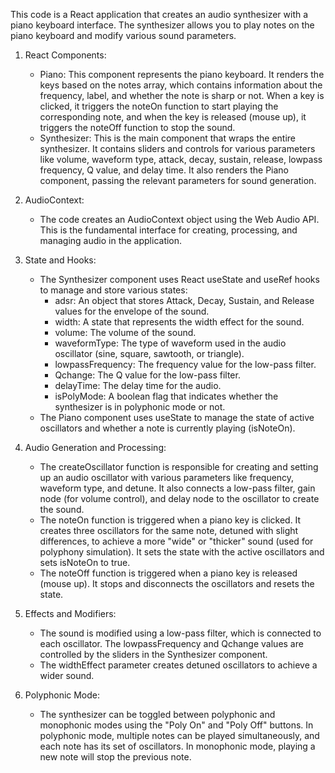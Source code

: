 This code is a React application that creates an audio synthesizer with a piano keyboard interface. The synthesizer allows you to play notes on the piano keyboard and modify various sound parameters.

1. React Components:
   - Piano: This component represents the piano keyboard. It renders the keys based on the notes array, which contains information about the frequency, label, and whether the note is sharp or not. When a key is clicked, it triggers the noteOn function to start playing the corresponding note, and when the key is released (mouse up), it triggers the noteOff function to stop the sound.
   - Synthesizer: This is the main component that wraps the entire synthesizer. It contains sliders and controls for various parameters like volume, waveform type, attack, decay, sustain, release, lowpass frequency, Q value, and delay time. It also renders the Piano component, passing the relevant parameters for sound generation.

2. AudioContext:
   - The code creates an AudioContext object using the Web Audio API. This is the fundamental interface for creating, processing, and managing audio in the application.

3. State and Hooks:
   - The Synthesizer component uses React useState and useRef hooks to manage and store various states:
     - adsr: An object that stores Attack, Decay, Sustain, and Release values for the envelope of the sound.
     - width: A state that represents the width effect for the sound.
     - volume: The volume of the sound.
     - waveformType: The type of waveform used in the audio oscillator (sine, square, sawtooth, or triangle).
     - lowpassFrequency: The frequency value for the low-pass filter.
     - Qchange: The Q value for the low-pass filter.
     - delayTime: The delay time for the audio.
     - isPolyMode: A boolean flag that indicates whether the synthesizer is in polyphonic mode or not.
   - The Piano component uses useState to manage the state of active oscillators and whether a note is currently playing (isNoteOn).

4. Audio Generation and Processing:
   - The createOscillator function is responsible for creating and setting up an audio oscillator with various parameters like frequency, waveform type, and detune. It also connects a low-pass filter, gain node (for volume control), and delay node to the oscillator to create the sound.
   - The noteOn function is triggered when a piano key is clicked. It creates three oscillators for the same note, detuned with slight differences, to achieve a more "wide" or "thicker" sound (used for polyphony simulation). It sets the state with the active oscillators and sets isNoteOn to true.
   - The noteOff function is triggered when a piano key is released (mouse up). It stops and disconnects the oscillators and resets the state.

5. Effects and Modifiers:
   - The sound is modified using a low-pass filter, which is connected to each oscillator. The lowpassFrequency and Qchange values are controlled by the sliders in the Synthesizer component.
   - The widthEffect parameter creates detuned oscillators to achieve a wider sound.

6. Polyphonic Mode:
   - The synthesizer can be toggled between polyphonic and monophonic modes using the "Poly On" and "Poly Off" buttons. In polyphonic mode, multiple notes can be played simultaneously, and each note has its set of oscillators. In monophonic mode, playing a new note will stop the previous note.
